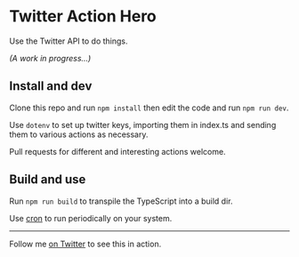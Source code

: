 # Twitter Action Hero

Use the Twitter API to do things.

*(A work in progress...)*

## Install and dev

Clone this repo and run `npm install` then edit the code and run `npm run dev`.

Use `dotenv` to set up twitter keys, importing them in index.ts and sending them to various actions as necessary.

Pull requests for different and interesting actions welcome.

## Build and use

Run `npm run build` to transpile the TypeScript into a build dir.

Use [cron](https://en.wikipedia.org/wiki/Cron) to run periodically on your system.

---

Follow me [on Twitter](https://twitter.com/phocks) to see this in action.

